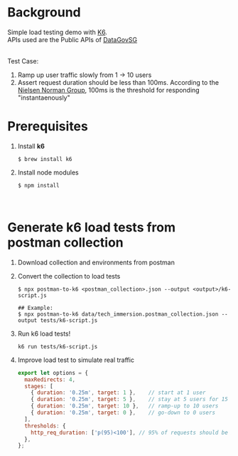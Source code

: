 # Background
Simple load testing demo with [K6](https://github.com/grafana/k6).
<br>APIs used are the Public APIs of [DataGovSG](https://github.com/datagovsg/datagovsg-datasets/blob/master/documentation/swagger.yml)

<br>
Test Case:

1. Ramp up user traffic slowly from 1 -> 10 users
2. Assert request duration should be less than 100ms. According to the [Nielsen Norman Group](https://www.nngroup.com/articles/website-response-times/), 100ms is the threshold for responding "instantaenously"

 


# Prerequisites

1. Install **k6**
    ```
    $ brew install k6
    ```

2. Install node modules
    ```
    $ npm install
    ```
<br>

# Generate k6 load tests from postman collection
1. Download collection and environments from postman 

2. Convert the collection to load tests
    ```
    $ npx postman-to-k6 <postman_collection>.json --output <output>/k6-script.js 
    
    ## Example:
    $ npx postman-to-k6 data/tech_immersion.postman_collection.json --output tests/k6-script.js
    ```

3. Run k6 load tests!
    ```
    k6 run tests/k6-script.js
    ```

4. Improve load test to simulate real traffic
    ```js
    export let options = {
      maxRedirects: 4,
      stages: [
        { duration: '0.25m', target: 1 },    // start at 1 user
        { duration: '0.25m', target: 5 },    // stay at 5 users for 15 seconds
        { duration: '0.25m', target: 10 },   // ramp-up to 10 users
        { duration: '0.25m', target: 0 },    // go-down to 0 users
      ],
      thresholds: {
        http_req_duration: ['p(95)<100'], // 95% of requests should be below 100ms
      },
    };
    ```